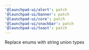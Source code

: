 ```yaml
---
'@launchpad-ui/alert': patch
'@launchpad-ui/banner': patch
'@launchpad-ui/core': patch
'@launchpad-ui/snackbar': patch
'@launchpad-ui/toast': patch
---
```


Replace enums with string union types
